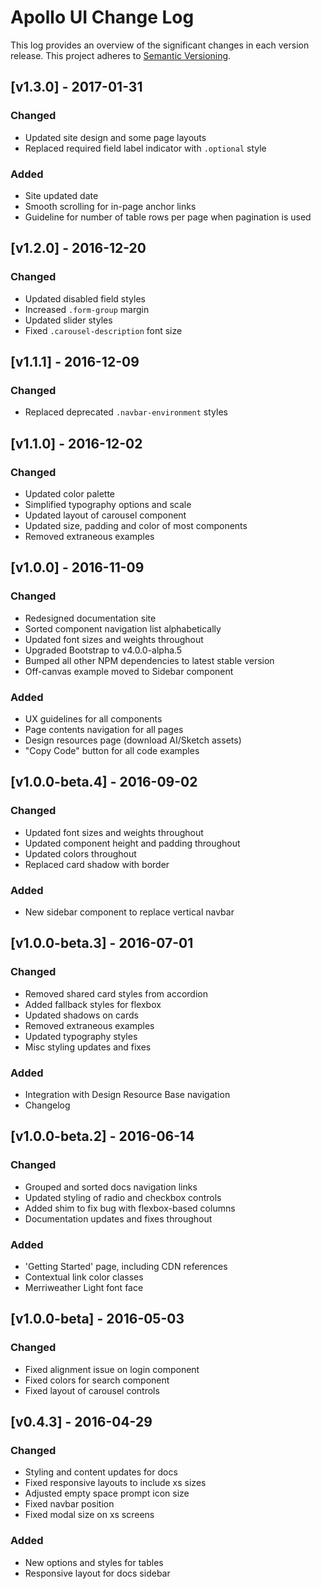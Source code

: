 # Apollo UI Change Log

This log provides an overview of the significant changes in each version release.  This project adheres to [Semantic Versioning](http://semver.org/).


## [v1.3.0] - 2017-01-31

### Changed
- Updated site design and some page layouts
- Replaced required field label indicator with `.optional` style

### Added
- Site updated date
- Smooth scrolling for in-page anchor links
- Guideline for number of table rows per page when pagination is used


## [v1.2.0] - 2016-12-20

### Changed
- Updated disabled field styles
- Increased `.form-group` margin
- Updated slider styles
- Fixed `.carousel-description` font size


## [v1.1.1] - 2016-12-09

### Changed
- Replaced deprecated `.navbar-environment` styles


## [v1.1.0] - 2016-12-02

### Changed
- Updated color palette
- Simplified typography options and scale
- Updated layout of carousel component
- Updated size, padding and color of most components
- Removed extraneous examples


## [v1.0.0] - 2016-11-09

### Changed
- Redesigned documentation site
- Sorted component navigation list alphabetically
- Updated font sizes and weights throughout
- Upgraded Bootstrap to v4.0.0-alpha.5
- Bumped all other NPM dependencies to latest stable version
- Off-canvas example moved to Sidebar component

### Added
- UX guidelines for all components
- Page contents navigation for all pages
- Design resources page (download AI/Sketch assets)
- "Copy Code" button for all code examples


## [v1.0.0-beta.4] - 2016-09-02

### Changed
- Updated font sizes and weights throughout
- Updated component height and padding throughout
- Updated colors throughout
- Replaced card shadow with border

### Added
- New sidebar component to replace vertical navbar


## [v1.0.0-beta.3] - 2016-07-01

### Changed
- Removed shared card styles from accordion
- Added fallback styles for flexbox
- Updated shadows on cards
- Removed extraneous examples
- Updated typography styles
- Misc styling updates and fixes

### Added
- Integration with Design Resource Base navigation
- Changelog


## [v1.0.0-beta.2] - 2016-06-14

### Changed
- Grouped and sorted docs navigation links
- Updated styling of radio and checkbox controls
- Added shim to fix bug with flexbox-based columns
- Documentation updates and fixes throughout

### Added
- 'Getting Started' page, including CDN references
- Contextual link color classes
- Merriweather Light font face


## [v1.0.0-beta] - 2016-05-03

### Changed
- Fixed alignment issue on login component
- Fixed colors for search component
- Fixed layout of carousel controls


## [v0.4.3] - 2016-04-29

### Changed
- Styling and content updates for docs
- Fixed responsive layouts to include xs sizes
- Adjusted empty space prompt icon size
- Fixed navbar position
- Fixed modal size on xs screens

### Added
- New options and styles for tables
- Responsive layout for docs sidebar
